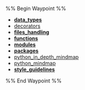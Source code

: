 %% Begin Waypoint %%
- **[data_types](./data_types/data_types.md)**
- [decorators](./decorators.md)
- **[files_handling](./files_handling/files_handling.md)**
- **[functions](./functions/functions.md)**
- **[modules](./modules/modules.md)**
- **[packages](./packages/packages.md)**
- [python_in_depth_mindmap](./python_in_depth_mindmap.md)
- [python_mindmap](./python_mindmap.md)
- **[style_guidelines](./style_guidelines/style_guidelines.md)**


%% End Waypoint %%